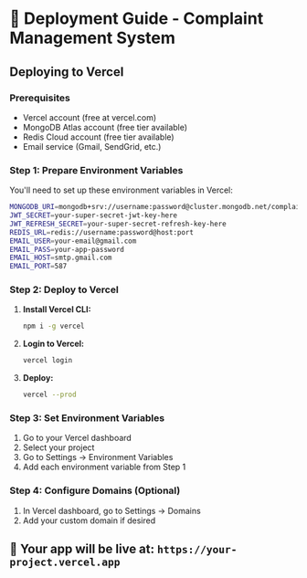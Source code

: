 # 🚀 Deployment Guide - Complaint Management System

## Deploying to Vercel

### Prerequisites
- Vercel account (free at vercel.com)
- MongoDB Atlas account (free tier available)
- Redis Cloud account (free tier available)
- Email service (Gmail, SendGrid, etc.)

### Step 1: Prepare Environment Variables

You'll need to set up these environment variables in Vercel:

```bash
MONGODB_URI=mongodb+srv://username:password@cluster.mongodb.net/complaints
JWT_SECRET=your-super-secret-jwt-key-here
JWT_REFRESH_SECRET=your-super-secret-refresh-key-here
REDIS_URL=redis://username:password@host:port
EMAIL_USER=your-email@gmail.com
EMAIL_PASS=your-app-password
EMAIL_HOST=smtp.gmail.com
EMAIL_PORT=587
```

### Step 2: Deploy to Vercel

1. **Install Vercel CLI:**
   ```bash
   npm i -g vercel
   ```

2. **Login to Vercel:**
   ```bash
   vercel login
   ```

3. **Deploy:**
   ```bash
   vercel --prod
   ```

### Step 3: Set Environment Variables

1. Go to your Vercel dashboard
2. Select your project
3. Go to Settings → Environment Variables
4. Add each environment variable from Step 1

### Step 4: Configure Domains (Optional)

1. In Vercel dashboard, go to Settings → Domains
2. Add your custom domain if desired

## 🎉 Your app will be live at: `https://your-project.vercel.app` 